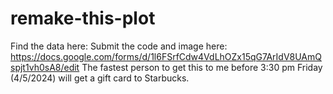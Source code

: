 # remake-this-plot


Find the data here:
Submit the code and image here: https://docs.google.com/forms/d/1l6FSrfCdw4VdLhOZx15qG7ArIdV8UAmQspjt1vh0sA8/edit
The fastest person to get this to me before 3:30 pm Friday (4/5/2024) will get a gift card to Starbucks.
